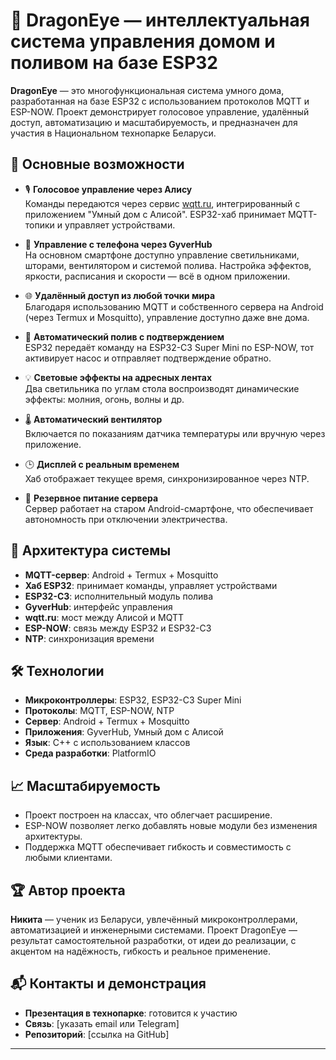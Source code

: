 # 🐲 DragonEye — интеллектуальная система управления домом и поливом на базе ESP32

**DragonEye** — это многофункциональная система умного дома, разработанная на базе ESP32 с использованием протоколов MQTT и ESP-NOW. Проект демонстрирует голосовое управление, удалённый доступ, автоматизацию и масштабируемость, и предназначен для участия в Национальном технопарке Беларуси.

## 🚀 Основные возможности

- 🎙️ **Голосовое управление через Алису**  
  Команды передаются через сервис [wqtt.ru](https://wqtt.ru), интегрированный с приложением "Умный дом с Алисой". ESP32-хаб принимает MQTT-топики и управляет устройствами.

- 📱 **Управление с телефона через GyverHub**  
  На основном смартфоне доступно управление светильниками, шторами, вентилятором и системой полива. Настройка эффектов, яркости, расписания и скорости — всё в одном приложении.

- 🌐 **Удалённый доступ из любой точки мира**  
  Благодаря использованию MQTT и собственного сервера на Android (через Termux и Mosquitto), управление доступно даже вне дома.

- 🌿 **Автоматический полив с подтверждением**  
  ESP32 передаёт команду на ESP32-C3 Super Mini по ESP-NOW, тот активирует насос и отправляет подтверждение обратно.

- 💡 **Световые эффекты на адресных лентах**  
  Два светильника по углам стола воспроизводят динамические эффекты: молния, огонь, волны и др.

- 🌡️ **Автоматический вентилятор**  
  Включается по показаниям датчика температуры или вручную через приложение.

- 🕒 **Дисплей с реальным временем**  
  Хаб отображает текущее время, синхронизированное через NTP.

- 🔋 **Резервное питание сервера**  
  Сервер работает на старом Android-смартфоне, что обеспечивает автономность при отключении электричества.

## 🧠 Архитектура системы

- **MQTT-сервер**: Android + Termux + Mosquitto  
- **Хаб ESP32**: принимает команды, управляет устройствами  
- **ESP32-C3**: исполнительный модуль полива  
- **GyverHub**: интерфейс управления  
- **wqtt.ru**: мост между Алисой и MQTT  
- **ESP-NOW**: связь между ESP32 и ESP32-C3  
- **NTP**: синхронизация времени

## 🛠️ Технологии

- **Микроконтроллеры**: ESP32, ESP32-C3 Super Mini  
- **Протоколы**: MQTT, ESP-NOW, NTP  
- **Сервер**: Android + Termux + Mosquitto  
- **Приложения**: GyverHub, Умный дом с Алисой  
- **Язык**: C++ с использованием классов  
- **Среда разработки**: PlatformIO


## 📈 Масштабируемость

- Проект построен на классах, что облегчает расширение.
- ESP-NOW позволяет легко добавлять новые модули без изменения архитектуры.
- Поддержка MQTT обеспечивает гибкость и совместимость с любыми клиентами.

## 🏆 Автор проекта

**Никита** — ученик из Беларуси, увлечённый микроконтроллерами, автоматизацией и инженерными системами. Проект DragonEye — результат самостоятельной разработки, от идеи до реализации, с акцентом на надёжность, гибкость и реальное применение.

## 📬 Контакты и демонстрация

- **Презентация в технопарке**: готовится к участию  
- **Связь**: [указать email или Telegram]  
- **Репозиторий**: [ссылка на GitHub]

---

